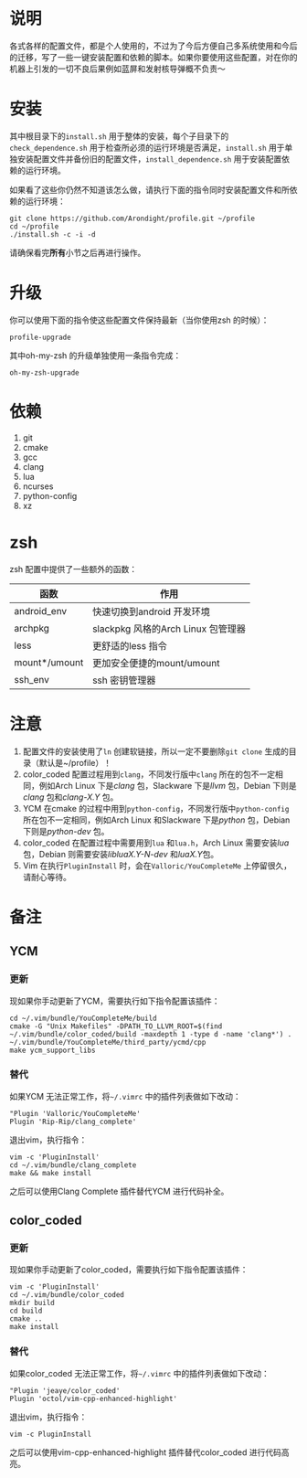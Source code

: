 # 说明

各式各样的配置文件，都是个人使用的，不过为了今后方便自己多系统使用和今后的迁移，写了一些一键安装配置和依赖的脚本。如果你要使用这些配置，对在你的机器上引发的一切不良后果例如蓝屏和发射核导弹概不负责～

# 安装

其中根目录下的`install.sh` 用于整体的安装，每个子目录下的`check_dependence.sh` 用于检查所必须的运行环境是否满足，`install.sh` 用于单独安装配置文件并备份旧的配置文件，`install_dependence.sh` 用于安装配置依赖的运行环境。

如果看了这些你仍然不知道该怎么做，请执行下面的指令同时安装配置文件和所依赖的运行环境：

```shell
git clone https://github.com/Arondight/profile.git ~/profile
cd ~/profile
./install.sh -c -i -d
```

请确保看完**所有**小节之后再进行操作。

# 升级

你可以使用下面的指令使这些配置文件保持最新（当你使用zsh 的时候）：

```shell
profile-upgrade
```

其中oh-my-zsh 的升级单独使用一条指令完成：

``` shell
oh-my-zsh-upgrade
```

# 依赖

1. git
2. cmake
3. gcc
4. clang
5. lua
6. ncurses
7. python-config
8. xz

# zsh

zsh 配置中提供了一些额外的函数：

| 函数 | 作用 |
| --- | --- |
| android_env | 快速切换到android 开发环境 |
| archpkg | slackpkg 风格的Arch Linux 包管理器 |
| less | 更舒适的less 指令 |
| mount*/umount | 更加安全便捷的mount/umount |
| ssh_env | ssh 密钥管理器 |

# 注意

1. 配置文件的安装使用了`ln` 创建软链接，所以一定不要删除`git clone` 生成的目录（默认是~/profile）！
2. color_coded 配置过程用到`clang`，不同发行版中`clang` 所在的包不一定相同，例如Arch Linux 下是*clang* 包，Slackware 下是*llvm* 包，Debian 下则是*clang* 包和*clang-X.Y* 包。
3. YCM 在cmake 的过程中用到`python-config`，不同发行版中`python-config` 所在包不一定相同，例如Arch Linux 和Slackware 下是*python* 包，Debian 下则是*python-dev* 包。
4. color_coded 在配置过程中需要用到`lua` 和`lua.h`，Arch Linux 需要安装*lua* 包，Debian 则需要安装*libluaX.Y-N-dev* 和*luaX.Y*包。
5. Vim 在执行`PluginInstall` 时，会在`Valloric/YouCompleteMe` 上停留很久，请耐心等待。

# 备注

## YCM

### 更新

现如果你手动更新了YCM，需要执行如下指令配置该插件：

```shell
cd ~/.vim/bundle/YouCompleteMe/build
cmake -G "Unix Makefiles" -DPATH_TO_LLVM_ROOT=$(find ~/.vim/bundle/color_coded/build -maxdepth 1 -type d -name 'clang*') . ~/.vim/bundle/YouCompleteMe/third_party/ycmd/cpp
make ycm_support_libs
```

### 替代

如果YCM 无法正常工作，将`~/.vimrc` 中的插件列表做如下改动：

```vim
"Plugin 'Valloric/YouCompleteMe'
Plugin 'Rip-Rip/clang_complete'
```

退出vim，执行指令：

```shell
vim -c 'PluginInstall'
cd ~/.vim/bundle/clang_complete
make && make install
```

之后可以使用Clang Complete 插件替代YCM 进行代码补全。

## color_coded

### 更新

现如果你手动更新了color_coded，需要执行如下指令配置该插件：

```shell
vim -c 'PluginInstall'
cd ~/.vim/bundle/color_coded
mkdir build
cd build
cmake ..
make install
```

### 替代

如果color_coded 无法正常工作，将`~/.vimrc` 中的插件列表做如下改动：

```vim
"Plugin 'jeaye/color_coded'
Plugin 'octol/vim-cpp-enhanced-highlight'
```

退出vim，执行指令：

```shell
vim -c PluginInstall
```

之后可以使用vim-cpp-enhanced-highlight 插件替代color_coded 进行代码高亮。
